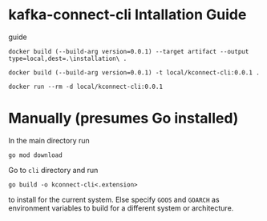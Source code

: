 # kafka-connect-cli Intallation Guide

guide

```
docker build (--build-arg version=0.0.1) --target artifact --output type=local,dest=.\installation\ .
```

```
docker build (--build-arg version=0.0.1) -t local/kconnect-cli:0.0.1 .
```

```
docker run --rm -d local/kconnect-cli:0.0.1
```

# Manually (presumes Go installed)

In the main directory run 
```(shell)
go mod download
```

Go to `cli` directory and run 
```(shell)
go build -o kconnect-cli<.extension>
```
to install for the current system. Else specify `GOOS` and `GOARCH` as environment variables to build for a different system or architecture.